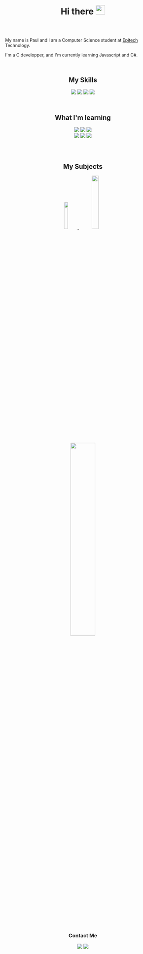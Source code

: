 <!--
![Anurag's GitHub stats](https://github-readme-stats.vercel.app/api?username=paulogarithm&show_icons=true&theme=radical)
-->
<h1 align='center'>
  Hi there <img src="https://media.giphy.com/media/hvRJCLFzcasrR4ia7z/giphy.gif" width="30">
</h1>

<br> <br>

My name is Paul and I am a Computer Science student at <a href="https://epitech.eu/">Epitech</a> Technology. <br>

I'm a C developper, and I'm currently learning Javascript and C#.<br>

<br>

<h2 align="center">
  My Skills
</h2>
<p align="center">
  <img src="https://img.shields.io/badge/c-%2300599C.svg?style=for-the-badge&logo=c&logoColor=white">
  <img src="https://img.shields.io/badge/lua-%232C2D72.svg?style=for-the-badge&logo=lua&logoColor=white">
  <img src="https://img.shields.io/badge/python-3670A0?style=for-the-badge&logo=python&logoColor=ffdd54">
  <img src="https://img.shields.io/badge/Linux-FCC624?style=for-the-badge&logo=linux&logoColor=black">
</p>

<br>

<h2 align="center">
  What I'm learning
</h2>
<p align="center">
  <img src="https://img.shields.io/badge/javascript-%23323330.svg?style=for-the-badge&logo=javascript&logoColor=%23F7DF1E">
  <img src="https://img.shields.io/badge/typescript-%23007ACC.svg?style=for-the-badge&logo=typescript&logoColor=white">
  <img src="https://img.shields.io/badge/c++-%2300599C.svg?style=for-the-badge&logo=c%2B%2B&logoColor=white">
  <br>
  <img src="https://img.shields.io/badge/c%23-%23239120.svg?style=for-the-badge&logo=c-sharp&logoColor=white">
  <img src="https://img.shields.io/badge/Unity-%2320232a.svg?style=for-the-badge&logo=unity&logoColor=white">
  <img src="https://img.shields.io/badge/docker-%230db7ed.svg?style=for-the-badge&logo=docker&logoColor=white">
</p>

<br> <br>

<h2 align="center">
  My Subjects
</h2>
<p align="center">
  <a href="https://www.epitech.eu">
    <img src="https://custom-icon-badges.demolab.com/badge/Epitech-000000?style=for-the-badge&logo=epitech&logoColor=white" width="15%">
  </a>
  <a href="https://github.com/pocinnovation">
    <img src="https://custom-icon-badges.demolab.com/badge/poc%20innovation-000000?style=for-the-badge" width="21%">
  </a>
</p>

<br>

<p align="center">
  <img src="https://github-readme-stats.vercel.app/api/top-langs/?username=paulogarithm&theme=github_dark&layout=compact&langs_count=6" position="absolute" width="40%">
</p>

<h3 align="center">
  Contact Me
</h3>
<p align="center">
  <a href="https://discordapp.com/users/395300488792506369"><img src="https://img.shields.io/badge/Discord-%237289DA.svg?logo=discord&logoColor=white"></a>
  <a href="https://www.linkedin.com/in/paul-parisot"><img src="https://img.shields.io/badge/LinkedIn-%230077B5.svg?logo=linkedin&logoColor=white"></a>
</p>
